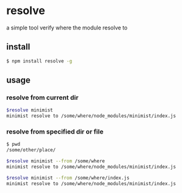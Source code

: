 # resolve

a simple tool verify where the module resolve to

## install 

```bash
$ npm install resolve -g 
```

## usage

### resolve from current dir

```bash
$resolve minimist
minimist resolve to /some/where/node_modules/minimist/index.js
```
### resolve from specified dir or file

```bash
$ pwd
/some/other/place/

$resolve minimist --from /some/where
minimist resolve to /some/where/node_modules/minimist/index.js

$resolve minimist --from /some/where/index.js
minimist resolve to /some/where/node_modules/minimist/index.js
```
